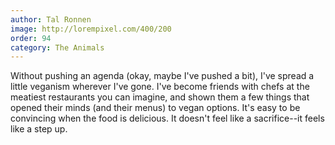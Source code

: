 ```yaml
---
author: Tal Ronnen
image: http://lorempixel.com/400/200
order: 94
category: The Animals
---
```


Without pushing an agenda (okay, maybe I've pushed a bit), I've spread a little veganism wherever I've gone. I've become friends with chefs at the meatiest restaurants you can imagine, and shown them a few things that opened their minds (and their menus) to vegan options. It's easy to be convincing when the food is delicious. It doesn't feel like a sacrifice--it feels like a step up.
